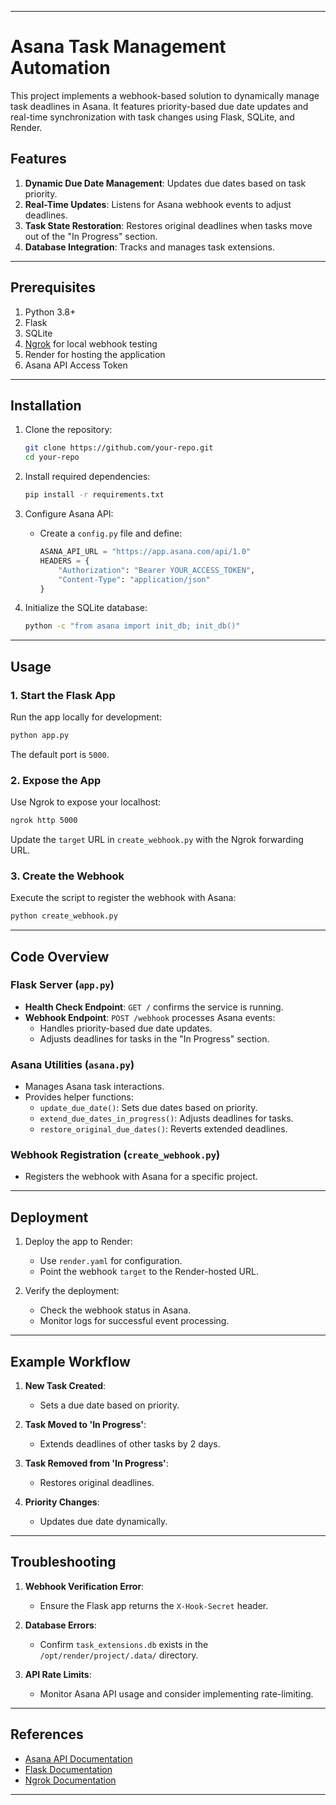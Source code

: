 

---

# Asana Task Management Automation

This project implements a webhook-based solution to dynamically manage task deadlines in Asana. It features priority-based due date updates and real-time synchronization with task changes using Flask, SQLite, and Render.

## Features
1. **Dynamic Due Date Management**: Updates due dates based on task priority.
2. **Real-Time Updates**: Listens for Asana webhook events to adjust deadlines.
3. **Task State Restoration**: Restores original deadlines when tasks move out of the "In Progress" section.
4. **Database Integration**: Tracks and manages task extensions.

---

## Prerequisites

1. Python 3.8+
2. Flask
3. SQLite
4. [Ngrok](https://ngrok.com/) for local webhook testing
5. Render for hosting the application
6. Asana API Access Token

---

## Installation

1. Clone the repository:
    ```bash
    git clone https://github.com/your-repo.git
    cd your-repo
    ```

2. Install required dependencies:
    ```bash
    pip install -r requirements.txt
    ```

3. Configure Asana API:
   - Create a `config.py` file and define:
     ```python
     ASANA_API_URL = "https://app.asana.com/api/1.0"
     HEADERS = {
         "Authorization": "Bearer YOUR_ACCESS_TOKEN",
         "Content-Type": "application/json"
     }
     ```

4. Initialize the SQLite database:
    ```bash
    python -c "from asana import init_db; init_db()"
    ```

---

## Usage

### 1. Start the Flask App
Run the app locally for development:
```bash
python app.py
```
The default port is `5000`.

### 2. Expose the App
Use Ngrok to expose your localhost:
```bash
ngrok http 5000
```
Update the `target` URL in `create_webhook.py` with the Ngrok forwarding URL.

### 3. Create the Webhook
Execute the script to register the webhook with Asana:
```bash
python create_webhook.py
```

---

## Code Overview

### Flask Server (`app.py`)
- **Health Check Endpoint**: `GET /` confirms the service is running.
- **Webhook Endpoint**: `POST /webhook` processes Asana events:
  - Handles priority-based due date updates.
  - Adjusts deadlines for tasks in the "In Progress" section.

### Asana Utilities (`asana.py`)
- Manages Asana task interactions.
- Provides helper functions:
  - `update_due_date()`: Sets due dates based on priority.
  - `extend_due_dates_in_progress()`: Adjusts deadlines for tasks.
  - `restore_original_due_dates()`: Reverts extended deadlines.

### Webhook Registration (`create_webhook.py`)
- Registers the webhook with Asana for a specific project.

---

## Deployment

1. Deploy the app to Render:
   - Use `render.yaml` for configuration.
   - Point the webhook `target` to the Render-hosted URL.
   
2. Verify the deployment:
   - Check the webhook status in Asana.
   - Monitor logs for successful event processing.

---

## Example Workflow

1. **New Task Created**:
   - Sets a due date based on priority.
   
2. **Task Moved to 'In Progress'**:
   - Extends deadlines of other tasks by 2 days.

3. **Task Removed from 'In Progress'**:
   - Restores original deadlines.

4. **Priority Changes**:
   - Updates due date dynamically.

---

## Troubleshooting

1. **Webhook Verification Error**:
   - Ensure the Flask app returns the `X-Hook-Secret` header.

2. **Database Errors**:
   - Confirm `task_extensions.db` exists in the `/opt/render/project/.data/` directory.

3. **API Rate Limits**:
   - Monitor Asana API usage and consider implementing rate-limiting.

---

## References

- [Asana API Documentation](https://developers.asana.com/)
- [Flask Documentation](https://flask.palletsprojects.com/)
- [Ngrok Documentation](https://ngrok.com/docs)

---

